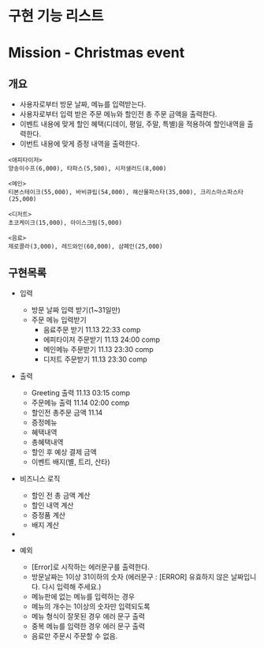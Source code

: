 # 구현 기능 리스트

# Mission - Christmas event

## 개요

- 사용자로부터 방문 날짜, 메뉴를 입력받는다.
- 사용자로부터 입력 받은 주문 메뉴와 할인전 총 주문 금액을 출력한다.
- 이벤트 내용에 맞게 할인 혜택(디데이, 평일, 주말, 특별)을 적용하여 할인내역을 출력한다.
- 이번트 내용에 맞게 증정 내역을 출력한다.

```
<애피타이저>
양송이수프(6,000), 타파스(5,500), 시저샐러드(8,000)

<메인>
티본스테이크(55,000), 바비큐립(54,000), 해산물파스타(35,000), 크리스마스파스타(25,000)

<디저트>
초코케이크(15,000), 아이스크림(5,000)

<음료>
제로콜라(3,000), 레드와인(60,000), 샴페인(25,000)
```

## 구현목록

- 입력
    - 방문 날짜 입력 받기(1~31일만)
    - 주문 메뉴 입력받기
        - 음료주문 받기 11.13 22:33 comp
        - 에피타이저 주문받기 11.13 24:00 comp
        - 메인메뉴 주문받기 11.13 23:30 comp
        - 디저트 주문받기 11.13 23:30 comp

- 출력
    - Greeting 출력 11.13 03:15 comp
    - 주문메뉴 출력 11.14 02:00 comp
    - 할인전 총주문 금액 11.14
    - 증정메뉴
    - 혜택내역
    - 총혜택내역
    - 할인 후 예상 결제 금액
    - 이벤트 배지(별, 트리, 산타)

- 비즈니스 로직
    - 할인 전 총 금액 계산
    - 할인 내역 계산
    - 증정품 계산
    - 배지 계산
-
- 예외
    - [Error]로 시작하는 에러문구를 출력한다.
    - 방문날짜는 1이상 31이하의 숫자 (에러문구 : [ERROR] 유효하지 않은 날짜입니다. 다시 입력해 주세요.)
    - 메뉴판에 없는 메뉴를 입력하는 경우
    - 메뉴의 개수는 1이상의 숫자만 입력되도록
    - 메뉴 형식이 잘못된 경우 에러 문구 출력
    - 중복 메뉴를 입력한 경우 에러 문구 출력
    - 음료만 주문시 주문할 수 없음.
